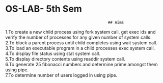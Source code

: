 # OS-LAB- 5th Sem
                                                 ## Aims
1.To create a new child process using fork system call, get exec ids and verify the number of processes for any given number of system calls.\
2.To block a parent process until child completes using wait system call. \
3.To load an executable program in a child processes exec system call. \
4.To display file status using stat system call.\
5.To display directory contents using readdir system call.\
6.To generate 25 fibonacci numbers and determine prime amongst them using pipe.\
7.To determine number of users logged in using pipe.



